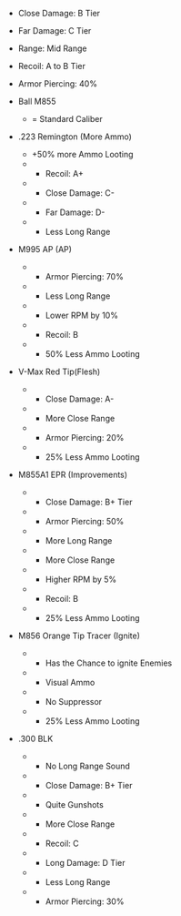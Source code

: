 * Close Damage: B Tier
* Far Damage: C Tier
* Range: Mid Range
* Recoil: A to B Tier
* Armor Piercing: 40%

* Ball M855
	* = Standard Caliber
* .223 Remington (More Ammo)
	* +50% more Ammo Looting
	* + Recoil: A+
	* - Close Damage: C-
	* - Far Damage: D-
	* - Less Long Range
* M995 AP (AP)
	* + Armor Piercing: 70%
	* - Less Long Range
	* - Lower RPM by 10%
	* - Recoil: B
	* - 50% Less Ammo Looting
* V-Max Red Tip(Flesh)
	* + Close Damage: A-
	* + More Close Range
	* - Armor Piercing: 20%
	* - 25% Less Ammo Looting
* M855A1 EPR (Improvements)
	* + Close Damage: B+ Tier
	* + Armor Piercing: 50% 
	* + More Long Range
	* + More Close Range
	* + Higher RPM by 5%
	* - Recoil: B
	* - 25% Less Ammo Looting
* M856 Orange Tip Tracer (Ignite)
	* + Has the Chance to ignite Enemies
	* + Visual Ammo
	* - No Suppressor
	* - 25% Less Ammo Looting
* .300 BLK
	* + No Long Range Sound
	* + Close Damage: B+ Tier
	* + Quite Gunshots
	* + More Close Range
	* - Recoil: C
	* - Long Damage: D Tier
	* - Less Long Range
	* - Armor Piercing: 30%